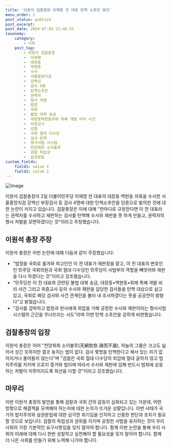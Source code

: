 ```yaml
---
title: '이원석 검찰총장 이재명 전 대표 탄핵 소추안 발의'
menu_order: 1
post_status: publish
post_excerpt: 
post_date: 2024-07-02 21:46:31
taxonomy:
    category:
        - 사회
    post_tag:
        - 이원석 검찰총장
        -  이재명
        -  대장동
        -  백현동
        -  수사
        -  서울중앙지검
        -  강백신
        -  검사 4명
        -  탄핵소추안
        -  권력자
        -  형사 처벌
        -  법정
        -  국회
        -  불법 대북 송금
        -  대장동백현동위례 특혜 개발 비리 사건
        -  위증교사
        -  검찰
        -  국회 절대 다수당
        -  검사 탄핵
        -  형사사법 시스템
        -  천망회회 소이불루
        -  검찰 독립성
        -  삼권분립
custom_fields:
    field1: value 1
    field2: value 2
---
```


![Image](https://imgnews.pstatic.net/image/020/2024/07/02/0003573973_001_20240702155815160.jpg?type=w647)

이원석 검찰총장이 2일 더불어민주당 이재명 전 대표의 대장동·백현동 의혹을 수사한 서울중앙지검 강백신 부장검사 등 검사 4명에 대한 탄핵소추안을 당론으로 발의한 것에 대한 논란이 커지고 있습니다. 검찰총장은 이에 대해 "한마디로 규정한다면 이 전 대표라는 권력자를 수사하고 재판하는 검사를 탄핵해 수사와 재판을 못 하게 만들고, 권력자의 형사 처벌을 모면하겠다는 것"이라고 주장했습니다.
## 이원석 총장 주장
이원석 총장은 이번 논란에 대해 다음과 같이 주장했습니다:
- "법정을 국회로 옮겨와 피고인인 이 전 대표가 재판장을 맡고, 이 전 대표의 변호인인 민주당 국회의원과 국회 절대 다수당인 민주당이 사법부의 역할을 빼앗아와 재판을 다시 하겠다는 것"이라고 강조했습니다.
- "민주당은 이 전 대표와 관련된 불법 대북 송금, 대장동•백현동•위례 특혜 개발 비리 사건 그리고 위증교사 등의 수사와 재판을 담당한 검사들을 탄핵 대상으로 삼고 있고, 국회로 해당 검사와 사건 관계인을 불러 내 조사하겠다는 뜻을 공공연히 밝혔다"고 밝혔습니다.
- "검사를 겁박하고 법원과 판사에게 외압을 가해 공정한 수사와 재판이라는 형사사법 시스템의 근간을 무너뜨리는 시도"라며 이번 탄핵 소추안을 강하게 비판했습니다.
## 검찰총장의 입장
이원석 총장은 이어 "천망회회 소이불루(天網恢恢 疎而不漏), 하늘의 그물은 크고도 넓어서 성긴 듯하지만 결코 놓치는 법이 없다. 검사 몇명을 탄핵한다고 해서 있는 죄가 없어지거나 줄어들지 않는다"며 "검찰은 국회 절대 다수당의 외압에 절대 굴하지 않고 법치주의를 지키며 오로지 증거와 법리에 따라서 수사와 재판에 임해 반드시 범죄에 상응하는 처벌이 이루어지도록 최선을 다할 것"이라고 강조했습니다.
## 마무리
이번 이원석 총장의 발언을 통해 검찰과 국회 간의 갈등이 심화되고 있는 가운데, 어떤 방향으로 해결책을 모색해야 하는지에 대한 논의가 뜨거운 상황입니다. 이번 사태가 국가의 법치주의와 삼권분립에 대한 심각한 위기임을 인지하고 신중한 판단과 조치가 필요할 것으로 보입니다. 검찰의 독립성과 권위를 지키며 공정한 사법을 유지하는 것이 우리 사회의 가장 기본적인 요구사항임을 잊지 말아야 합니다. 함께 이번 논란을 통해 우리 사회의 미래에 대해 다시 한번 성찰하고 실천해야 할 필요성을 잊지 말아야 합니다. 함께 더 나은 사회를 만들기 위해 노력해 나가야 합니다.
